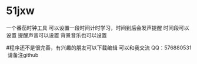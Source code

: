 # 51jxw
一个番茄时钟工具
可以设置一段时间计时学习，时间到后会发声提醒
时间段可以设置
提醒声音可以设置
背景音乐也可以设置

#程序还不是很完善，有兴趣的朋友可以下载编辑
可以和我交流 QQ：576880531  请备注github
